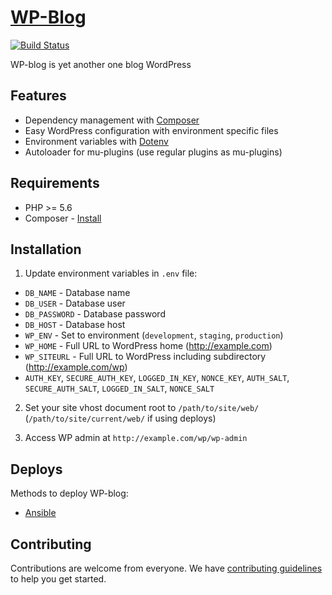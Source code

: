 # [WP-Blog](https://kornienko.site/)
[![Build Status](https://img.shields.io/travis/gregbiv/kornienko-blog.svg?style=flat-square)](https://travis-ci.org/gregbiv/kornienko-blog)

WP-blog is yet another one blog WordPress

## Features

* Dependency management with [Composer](http://getcomposer.org)
* Easy WordPress configuration with environment specific files
* Environment variables with [Dotenv](https://github.com/vlucas/phpdotenv)
* Autoloader for mu-plugins (use regular plugins as mu-plugins)

## Requirements

* PHP >= 5.6
* Composer - [Install](https://getcomposer.org/doc/00-intro.md#installation-linux-unix-osx)

## Installation

1. Update environment variables in `.env`  file:
  * `DB_NAME` - Database name
  * `DB_USER` - Database user
  * `DB_PASSWORD` - Database password
  * `DB_HOST` - Database host
  * `WP_ENV` - Set to environment (`development`, `staging`, `production`)
  * `WP_HOME` - Full URL to WordPress home (http://example.com)
  * `WP_SITEURL` - Full URL to WordPress including subdirectory (http://example.com/wp)
  * `AUTH_KEY`, `SECURE_AUTH_KEY`, `LOGGED_IN_KEY`, `NONCE_KEY`, `AUTH_SALT`, `SECURE_AUTH_SALT`, `LOGGED_IN_SALT`, `NONCE_SALT`

2. Set your site vhost document root to `/path/to/site/web/` (`/path/to/site/current/web/` if using deploys)

3. Access WP admin at `http://example.com/wp/wp-admin`

## Deploys

Methods to deploy WP-blog:

* [Ansible](http://github.com/gregbiv/digitalocean-automation)

## Contributing

Contributions are welcome from everyone. We have [contributing guidelines](https://github.com/roots/guidelines/blob/master/CONTRIBUTING.md) to help you get started.
